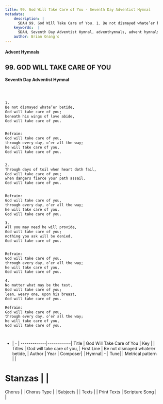 ```yaml
---
title: 99. God Will Take Care of You - Seventh Day Adventist Hymnal
metadata:
    description: |
      SDAH 99. God Will Take Care of You. 1. Be not dismayed whate’er betide, God will take care of you; beneath his wings of love abide, God will take care of you. 
    keywords:  |
      SDAH, Seventh Day Adventist Hymnal, adventhymnals, advent hymnals, God Will Take Care of You, Be not dismayed whate’er betide, ,God will take care of you,
    author: Brian Onang'o
---
```


#### Advent Hymnals
## 99. GOD WILL TAKE CARE OF YOU
#### Seventh Day Adventist Hymnal

```txt



1.
Be not dismayed whate’er betide,
God will take care of you;
beneath his wings of love abide,
God will take care of you.


Refrain:
God will take care of you,
through every day, o’er all the way;
he will take care of you,
God will take care of you.


2.
Through days of toil when heart doth fail,
God will take care of you;
when dangers fierce your path assail,
God will take care of you.


Refrain:
God will take care of you,
through every day, o’er all the way;
he will take care of you,
God will take care of you.

3.
All you may need he will provide,
God will take care of you;
nothing you ask will be denied,
God will take care of you.


Refrain:
God will take care of you,
through every day, o’er all the way;
he will take care of you,
God will take care of you.

4.
No matter what may be the test,
God will take care of you;
lean, weary one, upon his breast,
God will take care of you.

Refrain:
God will take care of you,
through every day, o’er all the way;
he will take care of you,
God will take care of you.




```

- |   -  |
-------------|------------|
Title | God Will Take Care of You |
Key |  |
Titles | God will take care of you, |
First Line | Be not dismayed whate’er betide, |
Author | 
Year | 
Composer|  |
Hymnal|  - |
Tune|  |
Metrical pattern | |
# Stanzas |  |
Chorus |  |
Chorus Type |  |
Subjects |  |
Texts |  |
Print Texts | 
Scripture Song |  |
  
